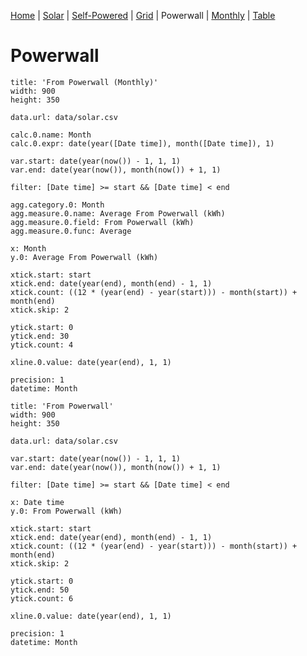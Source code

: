 [Home](#url=README.md) |
[Solar](#url=solar.md) |
[Self-Powered](#url=self-powered.md) |
[Grid](#url=grid.md) |
Powerwall |
[Monthly](#url=monthly.md) |
[Table](#url=table.md)


# Powerwall

~~~ line-chart
title: 'From Powerwall (Monthly)'
width: 900
height: 350

data.url: data/solar.csv

calc.0.name: Month
calc.0.expr: date(year([Date time]), month([Date time]), 1)

var.start: date(year(now()) - 1, 1, 1)
var.end: date(year(now()), month(now()) + 1, 1)

filter: [Date time] >= start && [Date time] < end

agg.category.0: Month
agg.measure.0.name: Average From Powerwall (kWh)
agg.measure.0.field: From Powerwall (kWh)
agg.measure.0.func: Average

x: Month
y.0: Average From Powerwall (kWh)

xtick.start: start
xtick.end: date(year(end), month(end) - 1, 1)
xtick.count: ((12 * (year(end) - year(start))) - month(start)) + month(end)
xtick.skip: 2

ytick.start: 0
ytick.end: 30
ytick.count: 4

xline.0.value: date(year(end), 1, 1)

precision: 1
datetime: Month
~~~

~~~ line-chart
title: 'From Powerwall'
width: 900
height: 350

data.url: data/solar.csv

var.start: date(year(now()) - 1, 1, 1)
var.end: date(year(now()), month(now()) + 1, 1)

filter: [Date time] >= start && [Date time] < end

x: Date time
y.0: From Powerwall (kWh)

xtick.start: start
xtick.end: date(year(end), month(end) - 1, 1)
xtick.count: ((12 * (year(end) - year(start))) - month(start)) + month(end)
xtick.skip: 2

ytick.start: 0
ytick.end: 50
ytick.count: 6

xline.0.value: date(year(end), 1, 1)

precision: 1
datetime: Month
~~~
